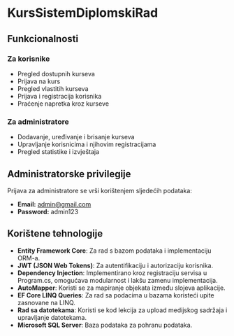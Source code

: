 # KursSistemDiplomskiRad

## Funkcionalnosti

### Za korisnike
- Pregled dostupnih kurseva
- Prijava na kurs
- Pregled vlastitih kurseva
- Prijava i registracija korisnika
- Praćenje napretka kroz kurseve

### Za administratore
- Dodavanje, uređivanje i brisanje kurseva
- Upravljanje korisnicima i njihovim registracijama
- Pregled statistike i izvještaja

## Administratorske privilegije

Prijava za administratore se vrši korištenjem sljedećih podataka:
- **Email:** admin@gmail.com
- **Password:** admin123

## Korištene tehnologije

- **Entity Framework Core**: Za rad s bazom podataka i implementaciju ORM-a.
- **JWT (JSON Web Tokens)**: Za autentifikaciju i autorizaciju korisnika.
- **Dependency Injection**: Implementirano kroz registraciju servisa u Program.cs, omogućava modularnost i lakšu zamenu implementacija.
- **AutoMapper**: Koristi se za mapiranje objekata između slojeva aplikacije.
- **EF Core LINQ Queries**: Za rad sa podacima u bazama koristeći upite zasnovane na LINQ.
- **Rad sa datotekama**: Koristi se kod lekcija za upload medijskog sadržaja i upravljanje datotekama.
- **Microsoft SQL Server**: Baza podataka za pohranu podataka.
